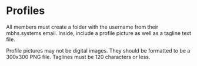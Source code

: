 # Profiles

All members must create a folder with the username from their mbhs.systems email. Inside, include a profile picture as well as a tagline text file.

Profile pictures may not be digital images. They should be formatted to be a 300x300 PNG file. Taglines must be 120 characters or less.
